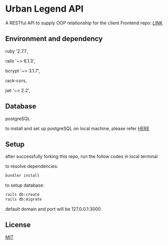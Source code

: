 # Urban Legend API

A RESTful API to supply OOP relationship for the client
Frontend repo: [LINK](https://github.com/oopanpan/urban_legend_fronend)

## Environment and dependency

ruby '2.7.1',

rails '~> 6.1.3',

bcrypt '~> 3.1.7',

rack-cors,

jwt '~> 2.2',

## Database

postgreSQL

to install and set up postgreSQL on local machine, please refer [HERE](https://www.postgresql.org/download/)

## Setup

after successfully forking this repo, run the follow codes in local terminal

to resolve dependencies:

```bash
bundler install
```

to setup database:

```bash
rails db:create
rails db:migrate
```

default domain and port will be 127.0.0.1:3000

## License

[MIT](https://choosealicense.com/licenses/mit/)
